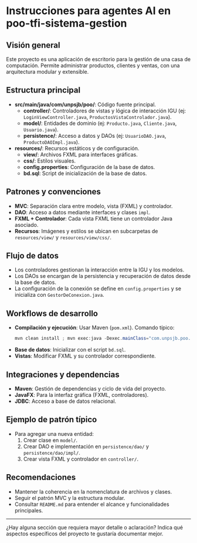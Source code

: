 # Instrucciones para agentes AI en poo-tfi-sistema-gestion

## Visión general
Este proyecto es una aplicación de escritorio para la gestión de una casa de computación. Permite administrar productos, clientes y ventas, con una arquitectura modular y extensible.

## Estructura principal
- **src/main/java/com/unpsjb/poo/**: Código fuente principal.
  - **controller/**: Controladores de vistas y lógica de interacción IGU (ej: `LoginViewController.java`, `ProductosVistaControlador.java`).
  - **model/**: Entidades de dominio (ej: `Producto.java`, `Cliente.java`, `Usuario.java`).
  - **persistence/**: Acceso a datos y DAOs (ej: `UsuarioDAO.java`, `ProductoDAOImpl.java`).
- **resources/**: Recursos estáticos y de configuración.
  - **view/**: Archivos FXML para interfaces gráficas.
  - **css/**: Estilos visuales.
  - **config.properties**: Configuración de la base de datos.
  - **bd.sql**: Script de inicialización de la base de datos.

## Patrones y convenciones
- **MVC**: Separación clara entre modelo, vista (FXML) y controlador.
- **DAO**: Acceso a datos mediante interfaces y clases `impl`.
- **FXML + Controlador**: Cada vista FXML tiene un controlador Java asociado.
- **Recursos**: Imágenes y estilos se ubican en subcarpetas de `resources/view/` y `resources/view/css/`.

## Flujo de datos
- Los controladores gestionan la interacción entre la IGU y los modelos.
- Los DAOs se encargan de la persistencia y recuperación de datos desde la base de datos.
- La configuración de la conexión se define en `config.properties` y se inicializa con `GestorDeConexion.java`.

## Workflows de desarrollo
- **Compilación y ejecución**: Usar Maven (`pom.xml`). Comando típico:
  ```powershell
  mvn clean install ; mvn exec:java -Dexec.mainClass="com.unpsjb.poo.Main"
  ```
- **Base de datos**: Inicializar con el script `bd.sql`.
- **Vistas**: Modificar FXML y su controlador correspondiente.

## Integraciones y dependencias
- **Maven**: Gestión de dependencias y ciclo de vida del proyecto.
- **JavaFX**: Para la interfaz gráfica (FXML, controladores).
- **JDBC**: Acceso a base de datos relacional.

## Ejemplo de patrón típico
- Para agregar una nueva entidad:
  1. Crear clase en `model/`.
  2. Crear DAO e implementación en `persistence/dao/` y `persistence/dao/impl/`.
  3. Crear vista FXML y controlador en `controller/`.

## Recomendaciones
- Mantener la coherencia en la nomenclatura de archivos y clases.
- Seguir el patrón MVC y la estructura modular.
- Consultar `README.md` para entender el alcance y funcionalidades principales.

---
¿Hay alguna sección que requiera mayor detalle o aclaración? Indica qué aspectos específicos del proyecto te gustaría documentar mejor.